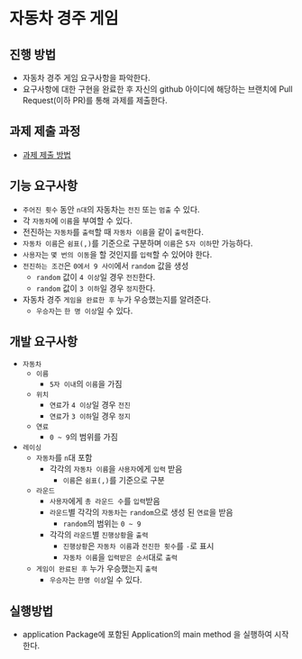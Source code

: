 # 자동차 경주 게임
## 진행 방법
* 자동차 경주 게임 요구사항을 파악한다.
* 요구사항에 대한 구현을 완료한 후 자신의 github 아이디에 해당하는 브랜치에 Pull Request(이하 PR)를 통해 과제를 제출한다.

## 과제 제출 과정
* [과제 제출 방법](https://github.com/next-step/nextstep-docs/tree/master/precourse)

## 기능 요구사항
* `주어진 횟수` 동안 `n대`의 자동차는 `전진` 또는 `멈출` 수 있다.
* 각 `자동차`에 `이름`을 부여할 수 있다.
* 전진하는 `자동차`를 `출력`할 때 `자동차 이름`을 같이 `출력`한다.
* `자동차 이름`은 `쉼표(,)`를 기준으로 구분하며 `이름`은 `5자 이하`만 가능하다.
* `사용자`는 `몇 번의 이동`을 할 것인지를 `입력`할 수 있어야 한다.
* `전진하는 조건`은 `0에서 9 사이`에서 `random` 값을 생성
    * `random` 값이 `4 이상`일 경우 `전진`한다.
    * `random` 값이 `3 이하`일 경우 `정지`한다.
* 자동차 경주 `게임을 완료한 후` 누가 우승했는지를 알려준다.
    * `우승자`는 `한 명 이상`일 수 있다.
    
## 개발 요구사항
* `자동차`
  * `이름`
    * `5자 이내`의 `이름`을 가짐
  * `위치`
    * `연료`가 `4 이상`일 경우 `전진`
    * `연료`가 `3 이하`일 경우 `정지`
  * `연료`
    * `0 ~ 9`의 범위를 가짐
* `레이싱`
  * `자동차`를 `n`대 포함
    * 각각의 `자동차 이름`을 `사용자`에게 `입력` 받음
      * `이름`은 `쉼표(,)`를 기준으로 구분
  * `라운드`
    * `사용자`에게 `총 라운드 수`를 `입력`받음
    * `라운드`별 각각의 `자동차`는 `random`으로 생성 된 `연료`을 받음
      * `random`의 범위는 `0 ~ 9`
    * 각각의 `라운드`별 `진행상황`을 `출력`
      * `진행상황`은 `자동차 이름`과 `전진한 횟수`를 `-`로 표시
      * `자동차 이름`을 `입력받은 순서`대로 `출력`
  * `게임이 완료된 후` 누가 우승했는지 `출력`
    * `우승자`는 `한명 이상`일 수 있다.

## 실행방법
* application Package에 포함된 Application의 main method 을 실행하여 시작한다.
